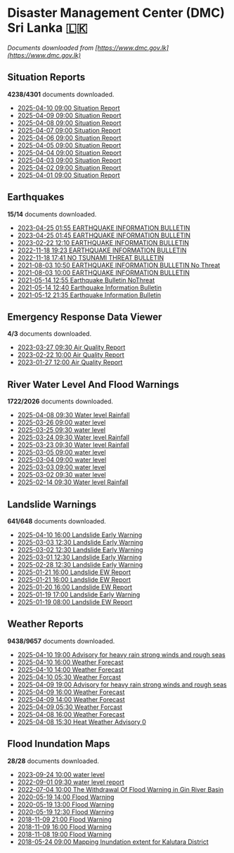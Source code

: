 # Disaster Management Center (DMC) Sri Lanka :sri_lanka:

*Documents downloaded from [https://www.dmc.gov.lk](https://www.dmc.gov.lk)*

## Situation Reports

**4238/4301** documents downloaded.

* [2025-04-10 09:00 Situation Report](data/situation-reports/20250410.0900.situation-report.pdf)
* [2025-04-09 09:00 Situation Report](data/situation-reports/20250409.0900.situation-report.pdf)
* [2025-04-08 09:00 Situation Report](data/situation-reports/20250408.0900.situation-report.pdf)
* [2025-04-07 09:00 Situation Report](data/situation-reports/20250407.0900.situation-report.pdf)
* [2025-04-06 09:00 Situation Report](data/situation-reports/20250406.0900.situation-report.pdf)
* [2025-04-05 09:00 Situation Report](data/situation-reports/20250405.0900.situation-report.pdf)
* [2025-04-04 09:00 Situation Report](data/situation-reports/20250404.0900.situation-report.pdf)
* [2025-04-03 09:00 Situation Report](data/situation-reports/20250403.0900.situation-report.pdf)
* [2025-04-02 09:00 Situation Report](data/situation-reports/20250402.0900.situation-report.pdf)
* [2025-04-01 09:00 Situation Report](data/situation-reports/20250401.0900.situation-report.pdf)

## Earthquakes

**15/14** documents downloaded.

* [2023-04-25 01:55 EARTHQUAKE INFORMATION BULLETIN](data/earthquakes/20230425.0155.earthquake-information-bulletin.pdf)
* [2023-04-25 01:45 EARTHQUAKE INFORMATION BULLETIN](data/earthquakes/20230425.0145.earthquake-information-bulletin.pdf)
* [2023-02-22 12:10 EARTHQUAKE INFORMATION BULLETIN](data/earthquakes/20230222.1210.earthquake-information-bulletin.pdf)
* [2022-11-18 19:23 EARTHQUAKE INFORMATION BULLETIN](data/earthquakes/20221118.1923.earthquake-information-bulletin.pdf)
* [2022-11-18 17:41 NO TSUNAMI THREAT BULLETIN](data/earthquakes/20221118.1741.no-tsunami-threat-bulletin.pdf)
* [2021-08-03 10:50 EARTHQUAKE INFORMATION BULLETIN No Threat](data/earthquakes/20210803.1050.earthquake-information-bulletin-no-threat.pdf)
* [2021-08-03 10:00 EARTHQUAKE INFORMATION BULLETIN](data/earthquakes/20210803.1000.earthquake-information-bulletin.pdf)
* [2021-05-14 12:55 Earthquake Bulletin NoThreat](data/earthquakes/20210514.1255.earthquake-bulletin-nothreat.pdf)
* [2021-05-14 12:40 Earthquake Information Bulletin](data/earthquakes/20210514.1240.earthquake-information-bulletin.pdf)
* [2021-05-12 21:35 Earthquake Information Bulletin](data/earthquakes/20210512.2135.earthquake-information-bulletin.pdf)

## Emergency Response Data Viewer

**4/3** documents downloaded.

* [2023-03-27 09:30 Air Quality Report](data/emergency-response-data-viewer/20230327.0930.air-quality-report.pdf)
* [2023-02-22 10:00 Air Quality Report](data/emergency-response-data-viewer/20230222.1000.air-quality-report.pdf)
* [2023-01-27 12:00 Air Quality Report](data/emergency-response-data-viewer/20230127.1200.air-quality-report.pdf)

## River Water Level And Flood Warnings

**1722/2026** documents downloaded.

* [2025-04-08 09:30 Water level  Rainfall](data/river-water-level-and-flood-warnings/20250408.0930.water-level-rainfall.jpg)
* [2025-03-26 09:00 water level](data/river-water-level-and-flood-warnings/20250326.0900.water-level.jpg)
* [2025-03-25 09:30 water level](data/river-water-level-and-flood-warnings/20250325.0930.water-level.jpg)
* [2025-03-24 09:30 Water level  Rainfall](data/river-water-level-and-flood-warnings/20250324.0930.water-level-rainfall.jpg)
* [2025-03-23 09:30 Water level  Rainfall](data/river-water-level-and-flood-warnings/20250323.0930.water-level-rainfall.jpg)
* [2025-03-05 09:00 water level](data/river-water-level-and-flood-warnings/20250305.0900.water-level.jpg)
* [2025-03-04 09:00 water level](data/river-water-level-and-flood-warnings/20250304.0900.water-level.jpg)
* [2025-03-03 09:00 water level](data/river-water-level-and-flood-warnings/20250303.0900.water-level.jpg)
* [2025-03-02 09:30 water level](data/river-water-level-and-flood-warnings/20250302.0930.water-level.jpg)
* [2025-02-14 09:30 Water level  Rainfall](data/river-water-level-and-flood-warnings/20250214.0930.water-level-rainfall.jpg)

## Landslide Warnings

**641/648** documents downloaded.

* [2025-04-10 16:00 Landslide Early Warning](data/landslide-warnings/20250410.1600.landslide-early-warning.pdf)
* [2025-03-03 12:30 Landslide Early Warning](data/landslide-warnings/20250303.1230.landslide-early-warning.pdf)
* [2025-03-02 12:30 Landslide Early Warning](data/landslide-warnings/20250302.1230.landslide-early-warning.pdf)
* [2025-03-01 12:30 Landslide Early Warning](data/landslide-warnings/20250301.1230.landslide-early-warning.pdf)
* [2025-02-28 12:30 Landslide Early Warning](data/landslide-warnings/20250228.1230.landslide-early-warning.pdf)
* [2025-01-21 16:00 Landslide EW Report](data/landslide-warnings/20250121.1600.landslide-ew-report.pdf)
* [2025-01-21 16:00 Landslide EW Report](data/landslide-warnings/20250121.1600.landslide-ew-report.pdf)
* [2025-01-20 16:00 Landslide EW Report](data/landslide-warnings/20250120.1600.landslide-ew-report.pdf)
* [2025-01-19 17:00 Landslide Early Warning](data/landslide-warnings/20250119.1700.landslide-early-warning.pdf)
* [2025-01-19 08:00 Landslide EW Report](data/landslide-warnings/20250119.0800.landslide-ew-report.pdf)

## Weather Reports

**9438/9657** documents downloaded.

* [2025-04-10 19:00 Advisory for heavy rain strong winds and rough seas](data/weather-reports/20250410.1900.advisory-for-heavy-rain-strong-winds-and-rough-seas.pdf)
* [2025-04-10 16:00 Weather Forecast](data/weather-reports/20250410.1600.weather-forecast.pdf)
* [2025-04-10 14:00 Weather Forecast](data/weather-reports/20250410.1400.weather-forecast.pdf)
* [2025-04-10 05:30 Weather Forcast](data/weather-reports/20250410.0530.weather-forcast.pdf)
* [2025-04-09 19:00 Advisory for heavy rain strong winds and rough seas](data/weather-reports/20250409.1900.advisory-for-heavy-rain-strong-winds-and-rough-seas.pdf)
* [2025-04-09 16:00 Weather Forecast](data/weather-reports/20250409.1600.weather-forecast.pdf)
* [2025-04-09 14:00 Weather Forecast](data/weather-reports/20250409.1400.weather-forecast.pdf)
* [2025-04-09 05:30 Weather Forcast](data/weather-reports/20250409.0530.weather-forcast.pdf)
* [2025-04-08 16:00 Weather Forecast](data/weather-reports/20250408.1600.weather-forecast.pdf)
* [2025-04-08 15:30 Heat Weather Advisory  0](data/weather-reports/20250408.1530.heat-weather-advisory-0.pdf)

## Flood Inundation Maps

**28/28** documents downloaded.

* [2023-09-24 10:00 water level](data/flood-inundation-maps/20230924.1000.water-level.pdf)
* [2022-09-01 09:30 water level report](data/flood-inundation-maps/20220901.0930.water-level-report.pdf)
* [2022-07-04 10:00 The Withdrawal Of Flood Warning in Gin River Basin](data/flood-inundation-maps/20220704.1000.the-withdrawal-of-flood-warning-in-gin-river-basin.pdf)
* [2020-05-19 14:00 Flood Warning](data/flood-inundation-maps/20200519.1400.flood-warning.pdf)
* [2020-05-19 13:00 Flood Warning](data/flood-inundation-maps/20200519.1300.flood-warning.pdf)
* [2020-05-19 12:30 Flood Warning](data/flood-inundation-maps/20200519.1230.flood-warning.pdf)
* [2018-11-09 21:00 Flood Warning](data/flood-inundation-maps/20181109.2100.flood-warning.PDF)
* [2018-11-09 16:00 Flood Warning](data/flood-inundation-maps/20181109.1600.flood-warning.PDF)
* [2018-11-08 19:00 Flood Warning](data/flood-inundation-maps/20181108.1900.flood-warning.PDF)
* [2018-05-24 09:00 Mapping Inundation extent for Kalutara District](data/flood-inundation-maps/20180524.0900.mapping-inundation-extent-for-kalutara-district.pdf)
